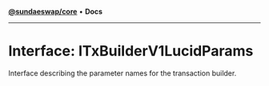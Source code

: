 [**@sundaeswap/core**](../../README.md) • **Docs**

***

# Interface: ITxBuilderV1LucidParams

Interface describing the parameter names for the transaction builder.
